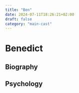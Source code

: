 ```yaml
---
title: "Ben"
date: 2024-07-11T18:26:21+02:00
draft: false
category: "main-cast"
---
```


# Benedict



## Biography


## Psychology 